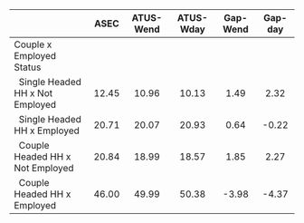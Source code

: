 
|                      |         ASEC |    ATUS-Wend |    ATUS-Wday |     Gap-Wend |      Gap-day |
| -------------------- | :----------: | :----------: | :----------: | :----------: | :----------: |
| Couple x Employed Status |              |              |              |              |              |
| &nbsp;&nbsp;Single Headed HH x Not Employed |        12.45 |        10.96 |        10.13 |         1.49 |         2.32 |
| &nbsp;&nbsp;Single Headed HH x Employed |        20.71 |        20.07 |        20.93 |         0.64 |        -0.22 |
| &nbsp;&nbsp;Couple Headed HH x Not Employed |        20.84 |        18.99 |        18.57 |         1.85 |         2.27 |
| &nbsp;&nbsp;Couple Headed HH x Employed |        46.00 |        49.99 |        50.38 |        -3.98 |        -4.37 |

